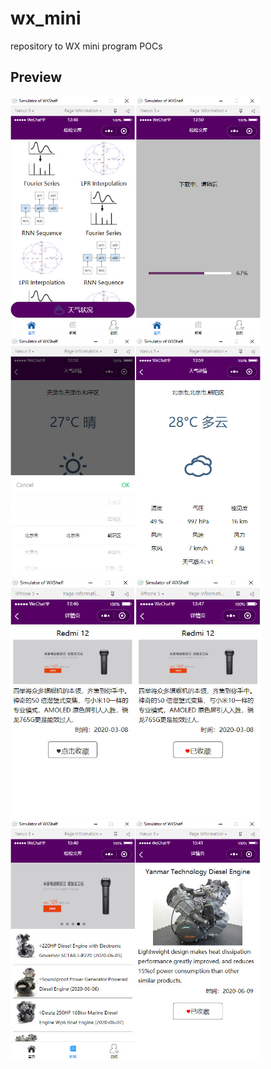 # wx_mini
 repository to WX mini program POCs

## Preview

<p float="left";>
	<img src="https://github.com/songlin81/wx_mini/blob/master/screen/1.jpg" alt="Img 1" width="400"/>
	<img src="https://github.com/songlin81/wx_mini/blob/master/screen/2.jpg" alt="Img 2" width="400"/>
	<img src="https://github.com/songlin81/wx_mini/blob/master/screen/3.jpg" alt="Img 3" width="400"/>
	<img src="https://github.com/songlin81/wx_mini/blob/master/screen/4.jpg" alt="Img 4" width="400"/>
</p>